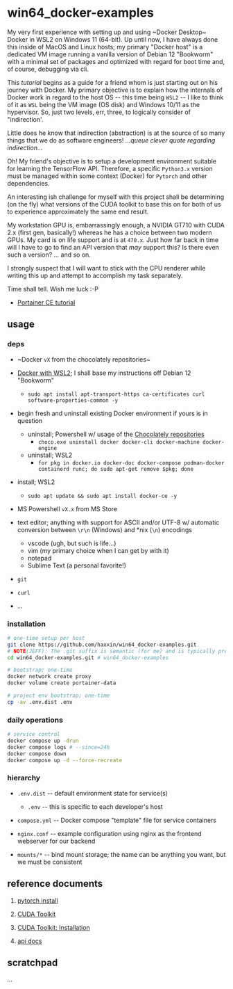 # win64_docker-examples

My very first experience with setting up and using ~Docker Desktop~ Docker in WSL2 on Windows 11 (64-bit). Up until now, I have always done this inside of MacOS and Linux hosts; my primary "Docker host" is a dedicated VM image running a vanilla version of Debian 12 "Bookworm" with a minimal set of packages and optimized with regard for boot time and, of course, debugging via cli.

This *tutorial* begins as a guide for a friend whom is just starting out on his journey with Docker. My primary objective is to explain how the internals of Docker work in regard to the host OS -- this time being `WSL2` -- I like to think of it as `WSL` being the VM image (OS disk) and Windows 10/11 as the hypervisor. So, just two levels, err, three, to logically consider of "indirection'.

Little does he know that indirection (abstraction) is at the source of so many things that we do as software engineers! *...queue clever quote regarding indirection...*

Oh! My friend's objective is to setup a development environment suitable for learning the TensorFlow API. Therefore, a specific `Python3.x` version must be managed within some context (Docker) for `Pytorch` and other dependencies.

An interesting ish challenge for myself with this project shall be determining (on the fly) what versions of the CUDA toolkit to base this on for both of us to experience approximately the same end result.

My workstation GPU is, embarrassingly enough, a NVIDIA GT710 with CUDA 2.x (first gen, basically!) whereas he has a choice between two modern GPUs. My card is on life support and is at `470.x`. Just how far back in time will I have to go to find an API version that *may* support this? Is there even such a version? ... and so on.

I strongly suspect that I will want to stick with the CPU renderer while writing this up and attempt to accomplish my task separately. 

Time shall tell. Wish me luck :-P

- [Portainer CE tutorial][10]

## usage

### deps

- ~Docker `vX` from the chocolately repositories~
- [Docker with WSL2][0]; I shall base my instructions off Debian 12 "Bookworm"
  * `sudo apt install apt-transport-https ca-certificates curl software-properties-common -y`
- begin fresh and uninstall existing Docker environment if yours is in question
  - uninstall; Powershell w/ usage of the [Chocolately repositories][99]
    * `choco.exe uninstall docker docker-cli docker-machine docker-engine`
  - uninstall; WSL2
    * `for pkg in docker.io docker-doc docker-compose podman-docker containerd runc; do sudo apt-get remove $pkg; done`
 - install; WSL2
    * `sudo apt update && sudo apt install docker-ce -y`
  
- MS Powershell `vX.x` from MS Store
- text editor; anything with support for ASCII and/or UTF-8 w/ automatic conversion between `\r\n` (Windows) and *nix (`\n`) encodings
  * vscode (ugh, but such is life...)
  * vim (my primary choice when I can get by with it)
  * notepad
  * Sublime Text (a personal favorite!)
- `git`
- `curl`
- *...*

### installation

```sh
# one-time setup per host
git clone https://github.com/haxxin/win64_docker-examples.git
# NOTE(JEFF): The .git suffix is semantic (for me) and is typically presented without said suffix
cd win64_docker-examples.git # win64_docker-examples

# bootstrap; one-time
docker network create proxy
docker volume create portainer-data

# project env bootstrap; one-time
cp -av .env.dist .env
```

### daily operations
 
```sh
# service control
docker compose up -drun
docker compose logs # --since=24h
docker compose down
docker compose up -d --force-recreate
```

### hierarchy

- `.env.dist` -- default environment state for service(s)
  * `.env` -- this is specific to each developer's host

- `compose.yml` -- Docker compose "template" file for service containers

- `nginx.conf` -- example configuration using nginx as the frontend webserver for our backend 

- `mounts/*` -- bind mount storage; the name can be anything you want, but we must be consistent 

## reference documents

[0]: https://docs.docker.com/engine/install/debian/

1. [pytorch install](https://pytorch.org/get-started/locally/)

2. [CUDA Toolkit](https://developer.nvidia.com/cuda-downloads?target_os=Windows&target_arch=x86_64&target_version=11&target_type=exe_local)

3. [CUDA Toolkit: Installation](https://docs.nvidia.com/cuda/cuda-installation-guide-linux/#meta-packages)

4. [api docs](https://pytorch.org/docs/stable/cuda.html)

[10]: https://earthly.dev/blog/portainer-for-docker-container-management/
[99]: https://chocolatey.org/

## scratchpad

*...*
